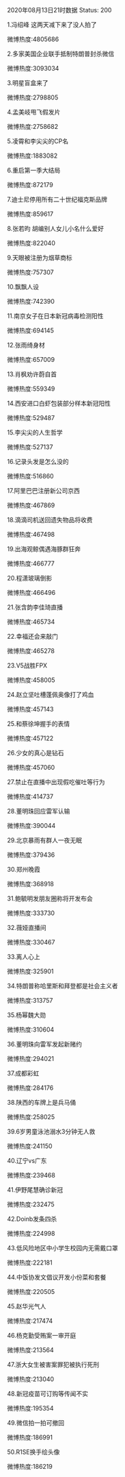 2020年08月13日21时数据
Status: 200

1.冯绍峰 这两天减下来了没人拍了

微博热度:4805686

2.多家美国企业联手抵制特朗普封杀微信

微博热度:3093034

3.明星盲盒来了

微博热度:2798805

4.孟美岐甩飞假发片

微博热度:2758682

5.凌霄和李尖尖的CP名

微博热度:1883082

6.重启第一季大结局

微博热度:872179

7.迪士尼停用所有二十世纪福克斯品牌

微博热度:859617

8.张若昀 胡编别人女儿小名什么爱好

微博热度:822040

9.天眼被注册为烟草商标

微博热度:757307

10.飘飘人设

微博热度:742390

11.南京女子在日本新冠病毒检测阳性

微博热度:694145

12.张雨绮身材

微博热度:657009

13.肖枫劝许蔚自首

微博热度:559349

14.西安进口白虾包装部分样本新冠阳性

微博热度:529487

15.李尖尖的人生哲学

微博热度:527137

16.记录头发是怎么没的

微博热度:516860

17.阿里巴巴注册新公司京西

微博热度:467869

18.滴滴司机送回遗失物品将收费

微博热度:467498

19.出海观鲸偶遇海豚群狂奔

微博热度:466777

20.程潇玻璃倒影

微博热度:466496

21.张含韵李佳琦直播

微博热度:465734

22.幸福还会来敲门

微博热度:465278

23.V5战胜FPX

微博热度:458005

24.赵立坚吐槽蓬佩奥像打了鸡血

微博热度:457143

25.和蔡徐坤握手的表情

微博热度:457122

26.少女的真心是钻石

微博热度:457060

27.禁止在直播中出现假吃催吐等行为

微博热度:414737

28.董明珠回应雷军认输

微博热度:390044

29.北京暴雨有群人一夜无眠

微博热度:379436

30.郑州晚霞

微博热度:368918

31.鲍毓明发朋友圈称将开发布会

微博热度:333730

32.薇娅直播间

微博热度:330467

33.离人心上

微博热度:325901

34.特朗普称哈里斯和拜登都是社会主义者

微博热度:313757

35.杨幂魏大勋

微博热度:310604

36.董明珠向雷军发起新赌约

微博热度:294021

37.成都彩虹

微博热度:284176

38.陕西的车牌上是兵马俑

微博热度:258025

39.6岁男童泳池溺水3分钟无人救

微博热度:241150

40.辽宁vs广东

微博热度:239468

41.伊野尾慧确诊新冠

微博热度:232475

42.Doinb发条四杀

微博热度:224998

43.低风险地区中小学生校园内无需戴口罩

微博热度:222181

44.中饭协发文倡议开发小份菜和套餐

微博热度:220505

45.赵华光气人

微博热度:217474

46.杨克勤受贿案一审开庭

微博热度:213564

47.浙大女生被害案罪犯被执行死刑

微博热度:213040

48.新冠疫苗可订购等传闻不实

微博热度:195354

49.微信拍一拍可撤回

微博热度:186991

50.R1SE换手绘头像

微博热度:186219

